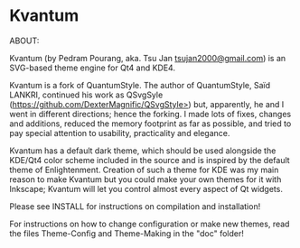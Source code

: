 Kvantum
=======

ABOUT:

Kvantum (by Pedram Pourang, aka. Tsu Jan <tsujan2000@gmail.com>) is an SVG-based theme engine for Qt4 and KDE4.

Kvantum is a fork of QuantumStyle. The author of QuantumStyle, Saïd LANKRI, continued his work as QSvgSyle (https://github.com/DexterMagnific/QSvgStyle>) but, apparently, he and I went in different directions; hence the forking. I made lots of fixes, changes and additions, reduced the memory footprint as far as possible, and tried to pay special attention to usability, practicality and elegance.

Kvantum has a default dark theme, which should be used alongside the KDE/Qt4 color scheme included in the source and is inspired by the default theme of Enlightenment. Creation of such a theme for KDE was my main reason to make Kvantum but you could make your own themes for it with Inkscape; Kvantum will let you control almost every aspect of Qt widgets.

Please see INSTALL for instructions on compilation and installation!

For instructions on how to change configuration or make new themes, read the files Theme-Config and Theme-Making in the "doc" folder!


